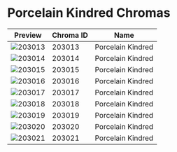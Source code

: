 # Porcelain Kindred Chromas

| Preview | Chroma ID | Name |
|---------|-----------|------|
| ![203013](https://raw.communitydragon.org/latest/plugins/rcp-be-lol-game-data/global/default/v1/champion-chroma-images/203/203013.png) | 203013 | Porcelain Kindred |
| ![203014](https://raw.communitydragon.org/latest/plugins/rcp-be-lol-game-data/global/default/v1/champion-chroma-images/203/203014.png) | 203014 | Porcelain Kindred |
| ![203015](https://raw.communitydragon.org/latest/plugins/rcp-be-lol-game-data/global/default/v1/champion-chroma-images/203/203015.png) | 203015 | Porcelain Kindred |
| ![203016](https://raw.communitydragon.org/latest/plugins/rcp-be-lol-game-data/global/default/v1/champion-chroma-images/203/203016.png) | 203016 | Porcelain Kindred |
| ![203017](https://raw.communitydragon.org/latest/plugins/rcp-be-lol-game-data/global/default/v1/champion-chroma-images/203/203017.png) | 203017 | Porcelain Kindred |
| ![203018](https://raw.communitydragon.org/latest/plugins/rcp-be-lol-game-data/global/default/v1/champion-chroma-images/203/203018.png) | 203018 | Porcelain Kindred |
| ![203019](https://raw.communitydragon.org/latest/plugins/rcp-be-lol-game-data/global/default/v1/champion-chroma-images/203/203019.png) | 203019 | Porcelain Kindred |
| ![203020](https://raw.communitydragon.org/latest/plugins/rcp-be-lol-game-data/global/default/v1/champion-chroma-images/203/203020.png) | 203020 | Porcelain Kindred |
| ![203021](https://raw.communitydragon.org/latest/plugins/rcp-be-lol-game-data/global/default/v1/champion-chroma-images/203/203021.png) | 203021 | Porcelain Kindred |